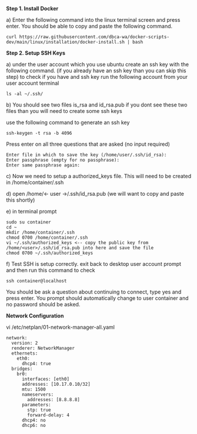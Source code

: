 **Step 1. Install Docker**

a) Enter the following command into the linux terminal screen and press enter. You should be able to copy and paste the following command.
```
curl https://raw.githubusercontent.com/dbca-wa/docker-scripts-dev/main/linux/installation/docker-install.sh | bash
```

**Step 2. Setup SSH Keys**

a) under the user account which you use ubuntu create an ssh key with the following command.  (if you already have an ssh key than you can skip this step) 
to check if you have and ssh key run the following account from your user account terminal

```
ls -al ~/.ssh/
```
b) You should see two files is_rsa and id_rsa.pub  if you dont see these two files than you will need to create some ssh keys

use the following command to generate an ssh key

```
ssh-keygen -t rsa -b 4096
```

Press enter on all three questions that are asked (no input required)

```
Enter file in which to save the key (/home/user/.ssh/id_rsa):    
Enter passphrase (empty for no passphrase):    
Enter same passphrase again:    
```
c) Now we need to setup a authorized_keys file.  This will need to be created in /home/container/.ssh

d) open /home/<- user ->/.ssh/id_rsa.pub (we will want to copy and paste this shortly)
  
e) in terminal prompt

```
sudo su container
cd ~
mkdir /home/container/.ssh 
chmod 0700 /home/container/.ssh
vi ~/.ssh/authorized_keys <-- copy the public key from /home/<user>/.ssh/id_rsa.pub into here and save the file
chmod 0700 ~/.ssh/authorized_keys
```

f) Test SSH is setup correctly.
exit back to desktop user account prompt and then run this command to check
```
ssh container@localhost
```
You should be ask a question about continuing to connect,  type yes and press enter.
You prompt should automatically change to user container and no password should be asked.

**Network Configuration**   
   
vi /etc/netplan/01-network-manager-all.yaml   

```
network:
  version: 2
  renderer: NetworkManager
  ethernets:
    eth0:
      dhcp4: true
  bridges:
    br0:
      interfaces: [eth0]
      addresses: [10.17.0.10/32]
      mtu: 1500
      nameservers:
        addresses: [8.8.8.8]
      parameters:
        stp: true
        forward-delay: 4
      dhcp4: no
      dhcp6: no
 
```
  
  
